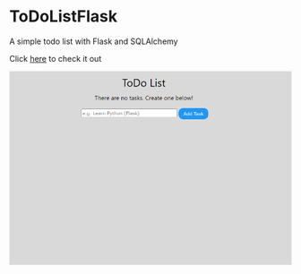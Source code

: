 # ToDoListFlask
A simple todo list with Flask and SQLAlchemy

Click [here](https://to-do-list-with-flask.herokuapp.com/) to check it out

![Todo List](/images/todolist.png)
